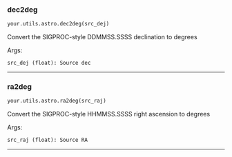 ### dec2deg


```python
your.utils.astro.dec2deg(src_dej)
```


Convert the SIGPROC-style DDMMSS.SSSS declination to degrees

Args:

    src_dej (float): Source dec


----

### ra2deg


```python
your.utils.astro.ra2deg(src_raj)
```


Convert the SIGPROC-style HHMMSS.SSSS right ascension to degrees

Args:

    src_raj (float): Source RA


----

